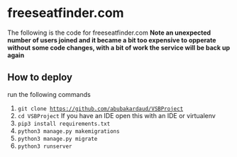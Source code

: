 # freeseatfinder.com

The following is the code for freeseatfinder.com <b> Note an unexpected number of users joined and it became a bit too expensive to opperate without some code changes, with a bit of work the service will be back up again</b> 


##  How to deploy  
run the following commands

1. <code>git clone https://github.com/abubakardaud/VSBProject</code>
2. <code>cd VSBProject</code> If you have an IDE open this with an IDE or virtualenv
3. <code>pip3 install requirements.txt</code>
4. <code>python3 manage.py makemigrations</code>
5. <code>python3 manage.py migrate</code>
5. <code>python3 runserver</code>

## 


## 
